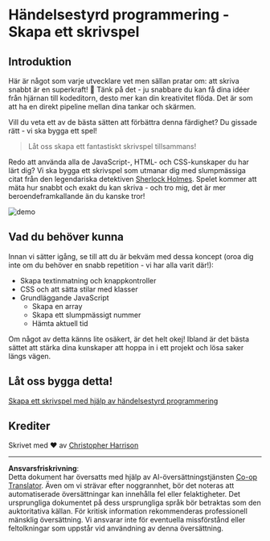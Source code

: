 <!--
CO_OP_TRANSLATOR_METADATA:
{
  "original_hash": "5adea7059676fcdb1b546ccd54c956c2",
  "translation_date": "2025-10-23T21:44:56+00:00",
  "source_file": "4-typing-game/README.md",
  "language_code": "sv"
}
-->
# Händelsestyrd programmering - Skapa ett skrivspel

## Introduktion

Här är något som varje utvecklare vet men sällan pratar om: att skriva snabbt är en superkraft! 🚀 Tänk på det - ju snabbare du kan få dina idéer från hjärnan till kodeditorn, desto mer kan din kreativitet flöda. Det är som att ha en direkt pipeline mellan dina tankar och skärmen.

Vill du veta ett av de bästa sätten att förbättra denna färdighet? Du gissade rätt - vi ska bygga ett spel!

> Låt oss skapa ett fantastiskt skrivspel tillsammans!

Redo att använda alla de JavaScript-, HTML- och CSS-kunskaper du har lärt dig? Vi ska bygga ett skrivspel som utmanar dig med slumpmässiga citat från den legendariska detektiven [Sherlock Holmes](https://en.wikipedia.org/wiki/Sherlock_Holmes). Spelet kommer att mäta hur snabbt och exakt du kan skriva - och tro mig, det är mer beroendeframkallande än du kanske tror!

![demo](../../../4-typing-game/images/demo.gif)

## Vad du behöver kunna

Innan vi sätter igång, se till att du är bekväm med dessa koncept (oroa dig inte om du behöver en snabb repetition - vi har alla varit där!):

- Skapa textinmatning och knappkontroller
- CSS och att sätta stilar med klasser  
- Grundläggande JavaScript
  - Skapa en array
  - Skapa ett slumpmässigt nummer
  - Hämta aktuell tid

Om något av detta känns lite osäkert, är det helt okej! Ibland är det bästa sättet att stärka dina kunskaper att hoppa in i ett projekt och lösa saker längs vägen.

## Låt oss bygga detta!

[Skapa ett skrivspel med hjälp av händelsestyrd programmering](./typing-game/README.md)

## Krediter

Skrivet med ♥️ av [Christopher Harrison](http://www.twitter.com/geektrainer)

---

**Ansvarsfriskrivning**:  
Detta dokument har översatts med hjälp av AI-översättningstjänsten [Co-op Translator](https://github.com/Azure/co-op-translator). Även om vi strävar efter noggrannhet, bör det noteras att automatiserade översättningar kan innehålla fel eller felaktigheter. Det ursprungliga dokumentet på dess ursprungliga språk bör betraktas som den auktoritativa källan. För kritisk information rekommenderas professionell mänsklig översättning. Vi ansvarar inte för eventuella missförstånd eller feltolkningar som uppstår vid användning av denna översättning.
